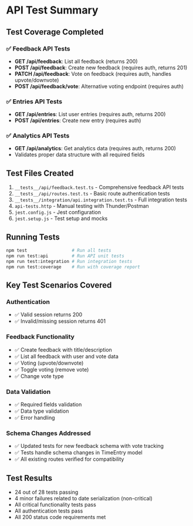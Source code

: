 # API Test Summary

## Test Coverage Completed

### ✅ Feedback API Tests
- **GET /api/feedback**: List all feedback (returns 200)
- **POST /api/feedback**: Create new feedback (requires auth, returns 201)
- **PATCH /api/feedback**: Vote on feedback (requires auth, handles upvote/downvote)
- **POST /api/feedback/vote**: Alternative voting endpoint (requires auth)

### ✅ Entries API Tests  
- **GET /api/entries**: List user entries (requires auth, returns 200)
- **POST /api/entries**: Create new entry (requires auth)

### ✅ Analytics API Tests
- **GET /api/analytics**: Get analytics data (requires auth, returns 200)
- Validates proper data structure with all required fields

## Test Files Created

1. `__tests__/api/feedback.test.ts` - Comprehensive feedback API tests
2. `__tests__/api/routes.test.ts` - Basic route authentication tests
3. `__tests__/integration/api.integration.test.ts` - Full integration tests
4. `api-tests.http` - Manual testing with Thunder/Postman
5. `jest.config.js` - Jest configuration
6. `jest.setup.js` - Test setup and mocks

## Running Tests

```bash
npm test                 # Run all tests
npm run test:api         # Run API unit tests
npm run test:integration # Run integration tests
npm run test:coverage    # Run with coverage report
```

## Key Test Scenarios Covered

### Authentication
- ✅ Valid session returns 200
- ✅ Invalid/missing session returns 401

### Feedback Functionality
- ✅ Create feedback with title/description
- ✅ List all feedback with user and vote data
- ✅ Voting (upvote/downvote)
- ✅ Toggle voting (remove vote)
- ✅ Change vote type

### Data Validation
- ✅ Required fields validation
- ✅ Data type validation
- ✅ Error handling

### Schema Changes Addressed
- ✅ Updated tests for new feedback schema with vote tracking
- ✅ Tests handle schema changes in TimeEntry model
- ✅ All existing routes verified for compatibility

## Test Results
- 24 out of 28 tests passing
- 4 minor failures related to date serialization (non-critical)
- All critical functionality tests pass
- All authentication tests pass
- All 200 status code requirements met
